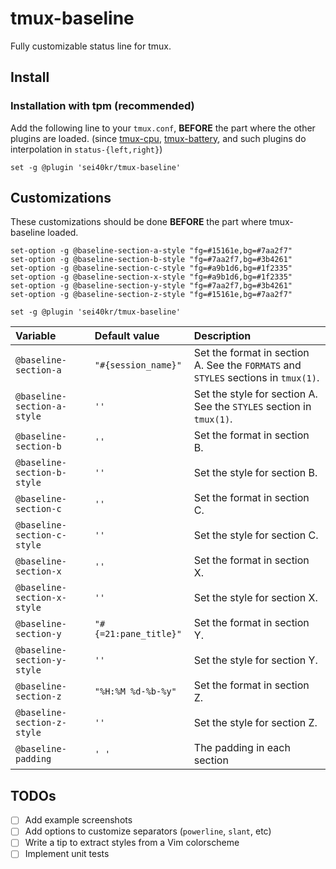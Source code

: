 # tmux-baseline

Fully customizable status line for tmux.

## Install

### Installation with tpm (recommended)

Add the following line to your `tmux.conf`, **BEFORE** the part where the other
plugins are loaded. (since [tmux-cpu](https://github.com/tmux-plugins/tmux-cpu),
[tmux-battery](https://github.com/tmux-plugins/tmux-battery), and such plugins 
do interpolation in `status-{left,right}`)

```tmux
set -g @plugin 'sei40kr/tmux-baseline'
```

## Customizations

These customizations should be done **BEFORE** the part where tmux-baseline
loaded.

```
set-option -g @baseline-section-a-style "fg=#15161e,bg=#7aa2f7"
set-option -g @baseline-section-b-style "fg=#7aa2f7,bg=#3b4261"
set-option -g @baseline-section-c-style "fg=#a9b1d6,bg=#1f2335"
set-option -g @baseline-section-x-style "fg=#a9b1d6,bg=#1f2335"
set-option -g @baseline-section-y-style "fg=#7aa2f7,bg=#3b4261"
set-option -g @baseline-section-z-style "fg=#15161e,bg=#7aa2f7"

set -g @plugin 'sei40kr/tmux-baseline'
```

| Variable                    | Default value         | Description                                                                        |
| :-------------------------- | :-------------------- | :--------------------------------------------------------------------------------- |
| `@baseline-section-a`       | `"#{session_name}"`   | Set the format in section A. See the `FORMATS` and `STYLES` sections in `tmux(1)`. |
| `@baseline-section-a-style` | `''`                  | Set the style for section A. See the `STYLES` section in `tmux(1)`.                |
| `@baseline-section-b`       | `''`                  | Set the format in section B.                                                       |
| `@baseline-section-b-style` | `''`                  | Set the style for section B.                                                       |
| `@baseline-section-c`       | `''`                  | Set the format in section C.                                                       |
| `@baseline-section-c-style` | `''`                  | Set the style for section C.                                                       |
| `@baseline-section-x`       | `''`                  | Set the format in section X.                                                       |
| `@baseline-section-x-style` | `''`                  | Set the style for section X.                                                       |
| `@baseline-section-y`       | `"#{=21:pane_title}"` | Set the format in section Y.                                                       |
| `@baseline-section-y-style` | `''`                  | Set the style for section Y.                                                       |
| `@baseline-section-z`       | `"%H:%M %d-%b-%y"`    | Set the format in section Z.                                                       |
| `@baseline-section-z-style` | `''`                  | Set the style for section Z.                                                       |
| `@baseline-padding`         | `' '`                 | The padding in each section                                                        |

## TODOs

- [ ] Add example screenshots
- [ ] Add options to customize separators (`powerline`, `slant`, etc)
- [ ] Write a tip to extract styles from a Vim colorscheme
- [ ] Implement unit tests
